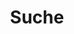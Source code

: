 ---
title: "Suche" # in any language you want
layout: "search" # is necessary
url: "/search"
# description: "Description for Search"
summary: "Suche"
---